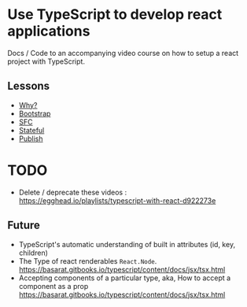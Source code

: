 # Use TypeScript to develop react applications

Docs / Code to an accompanying video course on how to setup a react project with TypeScript.


## Lessons 

* [Why?](https://egghead.io/lessons/why-use-typescript-with-react)
* [Bootstrap](https://egghead.io/lessons/bootstrap-a-typescript-react-project)
* [SFC]()
* [Stateful]()
* [Publish]()

# TODO
* Delete / deprecate these videos : https://egghead.io/playlists/typescript-with-react-d922273e

## Future
* TypeScript's automatic understanding of built in attributes (id, key, children)
* The Type of react renderables `React.Node`. https://basarat.gitbooks.io/typescript/content/docs/jsx/tsx.html
* Accepting components of a particular type, aka, How to accept a component as a prop https://basarat.gitbooks.io/typescript/content/docs/jsx/tsx.html
